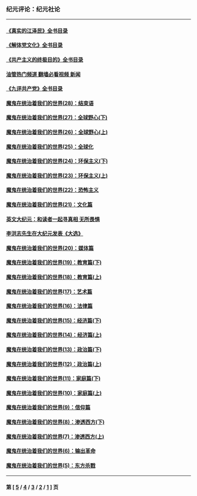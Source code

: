 ### 纪元评论：纪元社论
---
#### [《真实的江泽民》全书目录](../../pages/nsc422/n13721399.md?08260330) 
#### [《解体党文化》全书目录](../../pages/nsc422/n13721157.md?08260330) 
#### [《共产主义的终极目的》全书目录](../../pages/nsc422/n13721048.md?08260330) 
#### [油管热门频道 翻墙必看视频 新闻](ok?08260330)
#### [《九评共产党》全书目录](../../pages/nsc422/n13708085.md?08260330) 
#### [魔鬼在统治着我们的世界(28)：结束语](../../pages/nsc422/n10936246.md?08260330) 
#### [魔鬼在统治着我们的世界(27)：全球野心(下)](../../pages/nsc422/n10928319.md?08260330) 
#### [魔鬼在统治着我们的世界(26)：全球野心(上)](../../pages/nsc422/n10900318.md?08260330) 
#### [魔鬼在统治着我们的世界(25)：全球化](../../pages/nsc422/n10788205.md?08260330) 
#### [魔鬼在统治着我们的世界(24)：环保主义(下)](../../pages/nsc422/n10695307.md?08260330) 
#### [魔鬼在统治着我们的世界(23)：环保主义(上)](../../pages/nsc422/n10688613.md?08260330) 
#### [魔鬼在统治着我们的世界(22)：恐怖主义](../../pages/nsc422/n10614727.md?08260330) 
#### [魔鬼在统治着我们的世界(21)：文化篇](../../pages/nsc422/n10597706.md?08260330) 
#### [英文大纪元：和读者一起寻真相 无所畏惧](../../pages/nsc422/n12542027.md?08260330) 
#### [李洪志先生在大纪元发表《大选》](../../pages/nsc422/n12534746.md?08260330) 
#### [魔鬼在统治着我们的世界(20)：媒体篇](../../pages/nsc422/n10586579.md?08260330) 
#### [魔鬼在统治着我们的世界(19)：教育篇(下)](../../pages/nsc422/n10564808.md?08260330) 
#### [魔鬼在统治着我们的世界(18)：教育篇(上)](../../pages/nsc422/n10526970.md?08260330) 
#### [魔鬼在统治着我们的世界(17)：艺术篇](../../pages/nsc422/n10499093.md?08260330) 
#### [魔鬼在统治着我们的世界(16)：法律篇](../../pages/nsc422/n10485969.md?08260330) 
#### [魔鬼在统治着我们的世界(15)：经济篇(下)](../../pages/nsc422/n10469975.md?08260330) 
#### [魔鬼在统治着我们的世界(14)：经济篇(上)](../../pages/nsc422/n10457370.md?08260330) 
#### [魔鬼在统治着我们的世界(13)：政治篇(下)](../../pages/nsc422/n10448270.md?08260330) 
#### [魔鬼在统治着我们的世界(12)：政治篇(上)](../../pages/nsc422/n10444576.md?08260330) 
#### [魔鬼在统治着我们的世界(11)：家庭篇(下)](../../pages/nsc422/n10440961.md?08260330) 
#### [魔鬼在统治着我们的世界(10)：家庭篇(上)](../../pages/nsc422/n10435448.md?08260330) 
#### [魔鬼在统治着我们的世界(9)：信仰篇](../../pages/nsc422/n10432159.md?08260330) 
#### [魔鬼在统治着我们的世界(8)：渗透西方(下)](../../pages/nsc422/n10429603.md?08260330) 
#### [魔鬼在统治着我们的世界(7)：渗透西方(上)](../../pages/nsc422/n10426013.md?08260330) 
#### [魔鬼在统治着我们的世界(6)：输出革命](../../pages/nsc422/n10421536.md?08260330) 
#### [魔鬼在统治着我们的世界(5)：东方杀戮](../../pages/nsc422/n10417707.md?08260330) 

---
#### 第 [ [5](./5.md?08260330) / [4](./4.md?08260330) / [3](./3.md?08260330) / [2](./2.md?08260330) / [1](./1.md?08260330) ] 页
